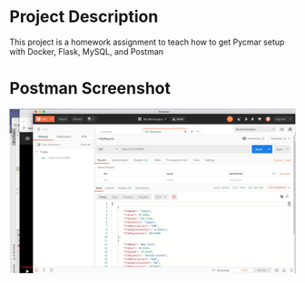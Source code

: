 # Project Description
This project is a homework assignment to teach how to get Pycmar setup with Docker, Flask, MySQL, and Postman

# Postman Screenshot
![postman request output](screenshots/postman.png)